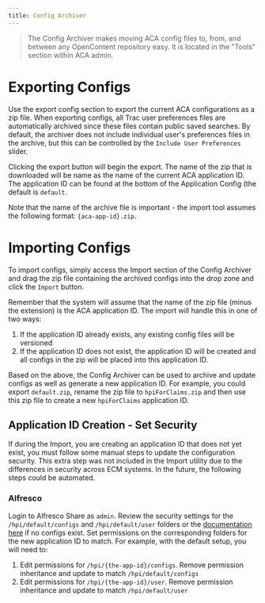 ```yaml
---
title: Config Archiver
---
```


> The Config Archiver makes moving ACA config files to, from, and between any OpenContent repository easy. It is located in the "Tools" section within ACA admin. 

# Exporting Configs
Use the export config section to export the current ACA configurations as a zip file.  When exporting configs, all Trac user preferences files are automatically archived since these files contain public saved searches.  By default, the archiver does not include individual user's preferences files in the archive, but this can be controlled by the `Include User Preferences` slider.

Clicking the export button will begin the export.  The name of the zip that is downloaded will be name as the name of the current ACA application ID.  The application ID can be found at the bottom of the Application Config (the default is `default`.

Note that the name of the archive file is important - the import tool assumes the following format: `{aca-app-id}.zip`.

# Importing Configs
To import configs, simply access the Import section of the Config Archiver and drag the zip file containing the archived configs into the drop zone and click the `Import` button.

Remember that the system will assume that the name of the zip file (minus the extension) is the ACA application ID.  The import will handle this in one of two ways:

1. If the application ID already exists, any existing config files will be versioned
1. If the application ID does not exist, the application ID will be created and all configs in the zip will be placed into this application ID.

Based on the above, the Config Archiver can be used to archive and update configs as well as generate a new application ID.  For example, you could export `default.zip`, rename the zip file to `hpiForClaims.zip` and then use this zip file to create a new `hpiForClaims` application ID.

## Application ID Creation - Set Security
If during the Import, you are creating an application ID that does not yet exist, you must follow some manual steps to update the configuration security.  This extra step was not included in the Import utility due to the differences in security across ECM systems.  In the future, the following steps could be automated.

### Alfresco
Login to Alfresco Share as `admin`.  Review the security settings for the `/hpi/default/configs` and `/hpi/default/user` folders or the [documentation here](https://github.com/tsgrp/HPI/wiki/Configuring-a-new-instance#alfresco) if no configs exist.  Set permissions on the corresponding folders for the new application ID to match.  For example, with the default setup, you will need to:

1. Edit permissions for `/hpi/{the-app-id}/configs`.  Remove permission inheritance and update to match `/hpi/default/configs`
1. Edit permissions for `/hpi/{the-app-id}/user`.  Remove permission inheritance and update to match `/hpi/default/user`